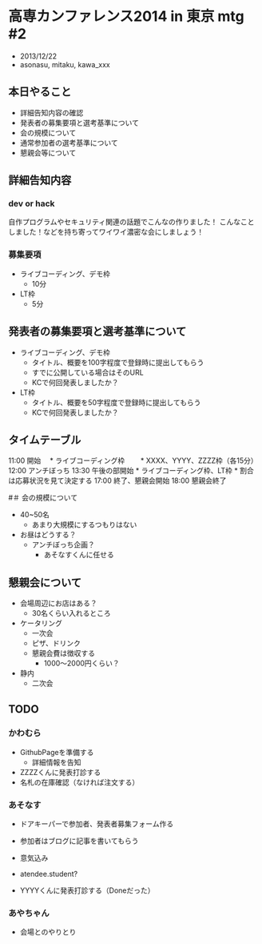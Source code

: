 # 高専カンファレンス2014 in 東京 mtg #2

* 2013/12/22
* asonasu, mitaku, kawa_xxx

## 本日やること
* 詳細告知内容の確認
* 発表者の募集要項と選考基準について
* 会の規模について
* 通常参加者の選考基準について 
* 懇親会等について

## 詳細告知内容
### dev or hack
自作プログラムやセキュリティ関連の話題でこんなの作りました！
こんなことしました！などを持ち寄ってワイワイ濃密な会にしましょう！

### 募集要項
* ライブコーディング、デモ枠
  * 10分
* LT枠
  * 5分

## 発表者の募集要項と選考基準について
* ライブコーディング、デモ枠
  * タイトル、概要を100字程度で登録時に提出してもらう
  * すでに公開している場合はそのURL
  * KCで何回発表しましたか？
* LT枠
  * タイトル、概要を50字程度で登録時に提出してもらう
  * KCで何回発表しましたか？

## タイムテーブル
11:00 開始
　* ライブコーディング枠
　　* XXXX、YYYY、ZZZZ枠（各15分）
12:00 アンチぼっち
13:30 午後の部開始
    * ライブコーディング枠、LT枠
    * 割合は応募状況を見て決定する
17:00 終了、懇親会開始
18:00 懇親会終了

#＃ 会の規模について
* 40~50名
  * あまり大規模にするつもりはない
* お昼はどうする？
  * アンチぼっち企画？
    * あそなすくんに任せる

## 懇親会について
* 会場周辺にお店はある？
  * 30名くらい入れるところ
* ケータリング
  * 一次会
  * ピザ、ドリンク
  * 懇親会費は徴収する
    * 1000〜2000円くらい？
* 静内
  * 二次会

## TODO
### かわむら
* GithubPageを準備する
  * 詳細情報を告知
* ZZZZくんに発表打診する
* 名札の在庫確認（なければ注文する）

### あそなす
* ドアキーパーで参加者、発表者募集フォーム作る
 * 参加者はブログに記事を書いてもらう
 * 意気込み
 * atendee.student?

* YYYYくんに発表打診する（Doneだった）

### あやちゃん
* 会場とのやりとり

